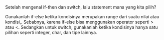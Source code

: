 Setelah mengenal if-then dan switch, lalu statement mana yang kita pilih?

Gunakanlah if-else ketika kondisinya merupakan range dari suatu nilai atau kondisi,. Sebabnya, karena if-else bisa
menggunakan operator seperti > atau <. Sedangkan untuk switch, gunakanlah ketika kondisinya hanya satu pilihan seperti
integer, char, dan tipe lainnya.
